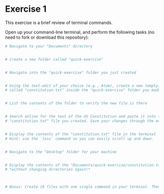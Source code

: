 # Exercise 1
This exercise is a brief review of terminal commands.

Open up your command-line terminal, and perform the following tasks (no need to fork or download this repository):

```bash
# Navigate to your "Documents" directory


# Create a new folder called "quick-exercise"


# Navigate into the "quick-exercise" folder you just created


# Using the text-edit of your choice (e.g., Atom), create a new (empty) file
# called "constitution.txt" inside the "quick-exercise" folder you made


# List the contents of the folder to verify the new file is there


# Search online for the text of the US Constitution and paste it into the 
# "constitution.txt" file you created. Save your changes through the editor.


# Display the contents of the "constitution.txt" file in the terminal
# Hint: use the `less` command so you can easily scroll up and down.


# Navigate to the "Desktop" folder for your machine


# Display the contents of the "Documents/quick-exercise/constitution.txt" file in the Terminal
# *without changing directories again!*



# Bonus: Create 10 files with one single command in your terminal. Then delete them all!


```
